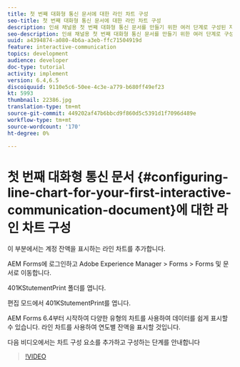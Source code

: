 ```yaml
---
title: 첫 번째 대화형 통신 문서에 대한 라인 차트 구성
seo-title: 첫 번째 대화형 통신 문서에 대한 라인 차트 구성
description: 인쇄 채널용 첫 번째 대화형 통신 문서를 만들기 위한 여러 단계로 구성된 자습서의 8부분입니다. 이 부분에서는 계정 잔액을 표시하는 라인 차트를 추가합니다.
seo-description: 인쇄 채널용 첫 번째 대화형 통신 문서를 만들기 위한 여러 단계로 구성된 자습서의 8부분입니다. 이 부분에서는 계정 잔액을 표시하는 라인 차트를 추가합니다.
uuid: a4394874-a080-4b6a-a3eb-ffc71504919d
feature: interactive-communication
topics: development
audience: developer
doc-type: tutorial
activity: implement
version: 6.4,6.5
discoiquuid: 9110e5c6-50ee-4c3e-a779-b680ff49ef23
kt: 5993
thumbnail: 22386.jpg
translation-type: tm+mt
source-git-commit: 449202af47b6bbcd9f860d5c5391d1f7096d489e
workflow-type: tm+mt
source-wordcount: '170'
ht-degree: 0%

---
```



# 첫 번째 대화형 통신 문서 {#configuring-line-chart-for-your-first-interactive-communication-document}에 대한 라인 차트 구성

이 부분에서는 계정 잔액을 표시하는 라인 차트를 추가합니다.

AEM Forms에 로그인하고 Adobe Experience Manager > Forms > Forms 및 문서로 이동합니다.

401KStutementPrint 폴더를 엽니다.

편집 모드에서 401KStutementPrint를 엽니다.

AEM Forms 6.4부터 시작하여 다양한 유형의 차트를 사용하여 데이터를 쉽게 표시할 수 있습니다. 라인 차트를 사용하여 연도별 잔액을 표시할 것입니다.

다음 비디오에서는 차트 구성 요소를 추가하고 구성하는 단계를 안내합니다

>[!VIDEO](https://video.tv.adobe.com/v/22386/?quality=9&learn=on)


